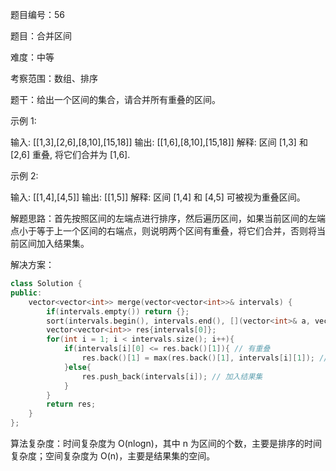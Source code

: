 题目编号：56

题目：合并区间

难度：中等

考察范围：数组、排序

题干：给出一个区间的集合，请合并所有重叠的区间。

示例 1:

输入: [[1,3],[2,6],[8,10],[15,18]]
输出: [[1,6],[8,10],[15,18]]
解释: 区间 [1,3] 和 [2,6] 重叠, 将它们合并为 [1,6].

示例 2:

输入: [[1,4],[4,5]]
输出: [[1,5]]
解释: 区间 [1,4] 和 [4,5] 可被视为重叠区间。

解题思路：首先按照区间的左端点进行排序，然后遍历区间，如果当前区间的左端点小于等于上一个区间的右端点，则说明两个区间有重叠，将它们合并，否则将当前区间加入结果集。

解决方案：

```cpp
class Solution {
public:
    vector<vector<int>> merge(vector<vector<int>>& intervals) {
        if(intervals.empty()) return {};
        sort(intervals.begin(), intervals.end(), [](vector<int>& a, vector<int>& b){return a[0] < b[0];}); // 按照左端点排序
        vector<vector<int>> res{intervals[0]};
        for(int i = 1; i < intervals.size(); i++){
            if(intervals[i][0] <= res.back()[1]){ // 有重叠
                res.back()[1] = max(res.back()[1], intervals[i][1]); // 合并区间
            }else{
                res.push_back(intervals[i]); // 加入结果集
            }
        }
        return res;
    }
};
```

算法复杂度：时间复杂度为 O(nlogn)，其中 n 为区间的个数，主要是排序的时间复杂度；空间复杂度为 O(n)，主要是结果集的空间。